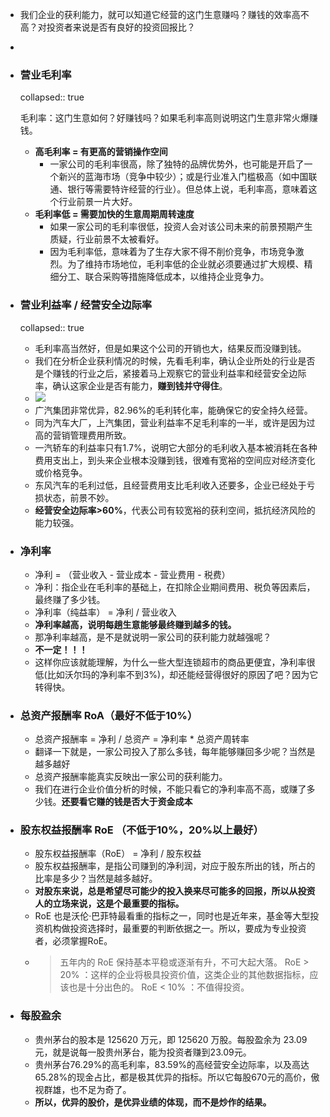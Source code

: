 - 我们企业的获利能力，就可以知道它经营的这门生意赚吗？赚钱的效率高不高？对投资者来说是否有良好的投资回报比？
-
- ### 营业毛利率
  collapsed:: true
  
  毛利率：这门生意如何？好赚钱吗？如果毛利率高则说明这门生意非常火爆赚钱。
	- **高毛利率 = 有更高的营销操作空间**
		- 一家公司的毛利率很高，除了独特的品牌优势外，也可能是开启了一个新兴的蓝海市场（竞争中较少）；或是行业准入门槛极高（如中国联通、银行等需要特许经营的行业）。但总体上说，毛利率高，意味着这个行业前景一片大好。
	- **毛利率低 = 需要加快的生意周期周转速度**
		- 如果一家公司的毛利率很低，投资人会对该公司未来的前景预期产生质疑，行业前景不太被看好。
		- 因为毛利率低，意味着为了生存大家不得不削价竞争，市场竞争激烈。为了维持市场地位，毛利率低的企业就必须要通过扩大规模、精细分工、联合采购等措施降低成本，以维持企业竞争力。
- ### 营业利益率 / 经营安全边际率
  collapsed:: true
	- 毛利率高当然好，但是如果这个公司的开销也大，结果反而没赚到钱。
	- 我们在分析企业获利情况的时候，先看毛利率，确认企业所处的行业是否是个赚钱的行业之后，紧接着马上观察它的营业利益率和经营安全边际率，确认这家企业是否有能力，**赚到钱并守得住**。
	- ![](http://image.holdle.com/%E5%9B%9B%E5%AE%B6%E6%B1%BD%E8%BD%A6%E5%AF%B9%E6%AF%94.png)
	- 广汽集团非常优异，82.96%的毛利转化率，能确保它的安全持久经营。
	- 同为汽车大厂，上汽集团，营业利益率不足毛利率的一半，或许是因为过高的营销管理费用所致。
	- 一汽轿车的利益率只有1.7%，说明它大部分的毛利收入基本被消耗在各种费用支出上，到头来企业根本没赚到钱，很难有宽裕的空间应对经济变化或价格竞争。
	- 东风汽车的毛利过低，且经营费用支比毛利收入还要多，企业已经处于亏损状态，前景不妙。
	- **经营安全边际率>60%**，代表公司有较宽裕的获利空间，抵抗经济风险的能力较强。
- ### 净利率
	- 净利 = （营业收入 - 营业成本 - 营业费用 - 税费）
	- 净利：指企业在毛利率的基础上，在扣除企业期间费用、税负等因素后，最终赚了多少钱。
	- 净利率（纯益率） = 净利 / 营业收入
	- **净利率越高，说明每趟生意能够最终赚到越多的钱。**
	- 那净利率越高，是不是就说明一家公司的获利能力就越强呢？
	- **不一定！！！**
	- 这样你应该就能理解，为什么一些大型连锁超市的商品更便宜，净利率很低(比如沃尔玛的净利率不到3%)，却还能经营得很好的原因了吧？因为它转得快。
- ### 总资产报酬率 RoA（最好不低于10%）
	- 总资产报酬率 = 净利 / 总资产 = 净利率 * 总资产周转率
	- 翻译一下就是，一家公司投入了那么多钱，每年能够赚回多少呢？当然是越多越好
	- 总资产报酬率能真实反映出一家公司的获利能力。
	- 我们在进行企业价值分析的时候，不能只看它的净利率高不高，或赚了多少钱。**还要看它赚的钱是否大于资金成本**
- ### 股东权益报酬率 RoE （不低于10%，20%以上最好）
	- 股东权益报酬率（RoE） = 净利 / 股东权益
	- 股东权益报酬率，是指公司赚到的净利润，对应于股东所出的钱，所占的比率是多少？当然是越多越好。
	- **对股东来说，总是希望尽可能少的投入换来尽可能多的回报，所以从投资人的立场来说，这是个最重要的指标。**
	- RoE 也是沃伦·巴菲特最看重的指标之一，同时也是近年来，基金等大型投资机构做投资选择时，最重要的判断依据之一。所以，要成为专业投资者，必须掌握RoE。
	- >五年内的 RoE 保持基本平稳或逐渐有升，不可大起大落。
	  RoE > 20% ：这样的企业将极具投资价值，这类企业的其他数据指标，应该也是十分出色的。
	  RoE < 10% ：不值得投资。
- ### 每股盈余
	- 贵州茅台的股本是 125620 万元，即 125620 万股。每股盈余为 23.09 元，就是说每一股贵州茅台，能为投资者赚到23.09元。
	- 贵州茅台76.29%的高毛利率，83.59%的高经营安全边际率，以及高达65.28%的现金占比，都是极其优异的指标。所以它每股670元的高价，傲视群雄，也不足为奇了。
	- **所以，优异的股价，是优异业绩的体现，而不是炒作的结果。**